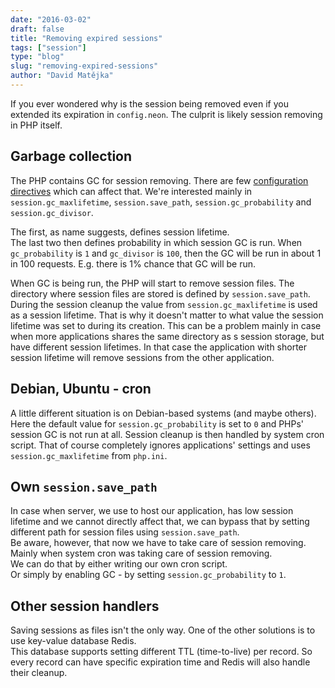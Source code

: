 ```yaml
---
date: "2016-03-02"
draft: false
title: "Removing expired sessions"
tags: ["session"]
type: "blog"
slug: "removing-expired-sessions"
author: "David Matějka"
---
```


If you ever wondered why is the session being removed even if you extended its expiration in `config.neon`. The culprit is likely session removing in PHP itself.

## Garbage collection

The PHP contains GC for session removing. There are few [configuration directives][php-sessions] which can affect that. We're interested mainly in `session.gc_maxlifetime`, `session.save_path`, `session.gc_probability` and `session.gc_divisor`.

The first, as name suggests, defines session lifetime.  
The last two then defines probability in which session GC is run. When `gc_probability` is `1` and `gc_divisor` is `100`, then the GC will be run in about 1 in 100 requests. E.g. there is 1% chance that GC will be run.

When GC is being run, the PHP will start to remove session files. The directory where session files are stored is defined by `session.save_path`.  
During the session cleanup the value from `session.gc_maxlifetime` is used as a session lifetime. That is why it doesn't matter to what value the session lifetime was set to during its creation. This can be a problem mainly in case when more applications shares the same directory as s session storage, but have different session lifetimes. In that case the application with shorter session lifetime will remove sessions from the other application.

## Debian, Ubuntu - cron

A little different situation is on Debian-based systems (and maybe others). Here the default value for `session.gc_probability` is set to `0` and PHPs' session GC is not run at all. Session cleanup is then handled by system cron script. That of course completely ignores applications' settings and uses `session.gc_maxlifetime` from `php.ini`.

## Own `session.save_path`

In case when server, we use to host our application, has low session lifetime and we cannot directly affect that, we can bypass that by setting different path for session files using `session.save_path`.  
 Be aware, however, that now we have to take care of session removing. Mainly when system cron was taking care of session removing.  
 We can do that by either writing our own cron script.  
 Or simply by enabling GC - by setting `session.gc_probability` to `1`.

## Other session handlers

Saving sessions as files isn't the only way. One of the other solutions is to use key-value database Redis.  
This database supports setting different TTL (time-to-live) per record. So every record can have specific expiration time and Redis will also handle their cleanup.


[php-sessions]: http://php.net/manual/en/session.configuration.php
